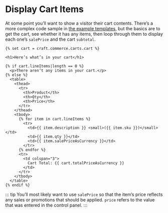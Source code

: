 # Display Cart Items

At some point you’ll want to show a visitor their cart contents. There’s a more complex code sample in [the example templates](https://github.com/craftcms/commerce/tree/main/example-templates/build/shop/cart/index.twig), but the basics are to get the cart, see whether it has any items, then loop through them to display each one’s `salePrice` and the cart `subtotal`.


```twig
{% set cart = craft.commerce.carts.cart %}

<h1>Here’s what’s in your cart</h1>

{% if cart.lineItems|length == 0 %}
  <p>There aren’t any items in your cart.</p>
{% else %}
  <table>
    <thead>
      <tr>
        <th>Product</th>
        <th>Qty</th>
        <th>Price</th>
      </tr>
    </thead>
    <tbody>
      {% for item in cart.lineItems %}
        <tr>
          <td>{{ item.description }} <small>({{ item.sku }})</small></td>
          <td>{{ item.qty }}</td>
          <td>{{ item.salePriceAsCurrency }}</td>
        </tr>
      {% endfor %}
      <tr>
        <td colspan="3">
          Cart Total: {{ cart.totalPriceAsCurrency }}
        </td>
      </tr>
    </tbody>
  </table>
{% endif %}

```

::: tip
You’ll most likely want to use `salePrice` so that the item’s price reflects any sales or promotions that should be applied. `price` refers to the value that was entered in the control panel.
:::
